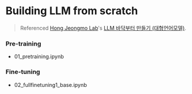 # Building LLM from scratch

> Referenced [Hong Jeongmo Lab](https://honglab.co.kr/)'s [LLM 바닥부터 만들기 (대형언어모델)](https://www.youtube.com/watch?v=osv2csoHVAo).

### Pre-training
- 01_pretraining.ipynb

### Fine-tuning
- 02_fullfinetuning1_base.ipynb